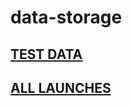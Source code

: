 # data-storage

## [TEST DATA](https://tsaizinan.github.io/data-storage/Data/test.json)

## [ALL LAUNCHES](https://tsaizinan.github.io/data-storage/Data/launches.json)

